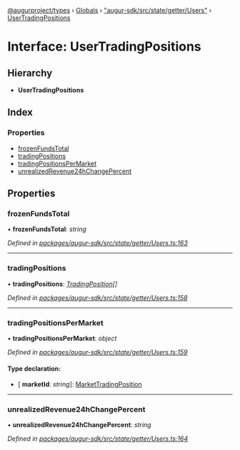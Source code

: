 [@augurproject/types](../README.md) › [Globals](../globals.md) › ["augur-sdk/src/state/getter/Users"](../modules/_augur_sdk_src_state_getter_users_.md) › [UserTradingPositions](_augur_sdk_src_state_getter_users_.usertradingpositions.md)

# Interface: UserTradingPositions

## Hierarchy

* **UserTradingPositions**

## Index

### Properties

* [frozenFundsTotal](_augur_sdk_src_state_getter_users_.usertradingpositions.md#frozenfundstotal)
* [tradingPositions](_augur_sdk_src_state_getter_users_.usertradingpositions.md#tradingpositions)
* [tradingPositionsPerMarket](_augur_sdk_src_state_getter_users_.usertradingpositions.md#tradingpositionspermarket)
* [unrealizedRevenue24hChangePercent](_augur_sdk_src_state_getter_users_.usertradingpositions.md#unrealizedrevenue24hchangepercent)

## Properties

###  frozenFundsTotal

• **frozenFundsTotal**: *string*

*Defined in [packages/augur-sdk/src/state/getter/Users.ts:163](https://github.com/AugurProject/augur/blob/69c4be52bf/packages/augur-sdk/src/state/getter/Users.ts#L163)*

___

###  tradingPositions

• **tradingPositions**: *[TradingPosition](_augur_sdk_src_state_getter_users_.tradingposition.md)[]*

*Defined in [packages/augur-sdk/src/state/getter/Users.ts:158](https://github.com/AugurProject/augur/blob/69c4be52bf/packages/augur-sdk/src/state/getter/Users.ts#L158)*

___

###  tradingPositionsPerMarket

• **tradingPositionsPerMarket**: *object*

*Defined in [packages/augur-sdk/src/state/getter/Users.ts:159](https://github.com/AugurProject/augur/blob/69c4be52bf/packages/augur-sdk/src/state/getter/Users.ts#L159)*

#### Type declaration:

* \[ **marketId**: *string*\]: [MarketTradingPosition](_augur_sdk_src_state_getter_users_.markettradingposition.md)

___

###  unrealizedRevenue24hChangePercent

• **unrealizedRevenue24hChangePercent**: *string*

*Defined in [packages/augur-sdk/src/state/getter/Users.ts:164](https://github.com/AugurProject/augur/blob/69c4be52bf/packages/augur-sdk/src/state/getter/Users.ts#L164)*
